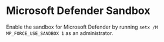 # Microsoft Defender Sandbox

Enable the sandbox for Microsoft Defender by running `setx /M MP_FORCE_USE_SANDBOX 1` as an administrator.